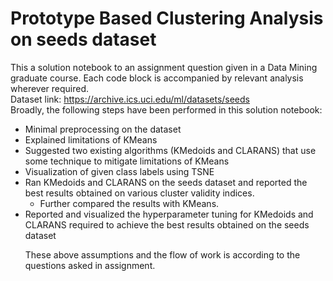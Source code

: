 # Prototype Based Clustering Analysis on seeds dataset
This a solution notebook to an assignment question given in a Data Mining graduate course. Each code block is accompanied by relevant analysis wherever required. </br>
Dataset link: https://archive.ics.uci.edu/ml/datasets/seeds </br>
Broadly, the following steps have been performed in this solution notebook:
<ul>
<li> Minimal preprocessing on the dataset </li>
<li> Explained limitations of KMeans </li>
<li>Suggested two existing algorithms (KMedoids and CLARANS) that use some technique to mitigate limitations of KMeans </li>
<li> Visualization of given class labels using TSNE</li>
<li> Ran KMedoids and CLARANS on the seeds dataset and reported the best results
obtained on various cluster validity indices.
<ul> <li> Further compared the results with KMeans.  </li></ul>
</li> 
<li>  Reported and visualized the hyperparameter tuning for KMedoids and CLARANS required
to achieve the best results obtained on the seeds dataset </li>

These above assumptions and the flow of work is according to the questions asked in assignment.

